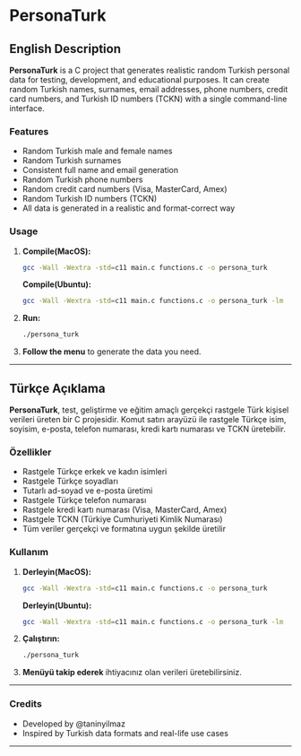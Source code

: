 # PersonaTurk

## English Description

**PersonaTurk** is a C project that generates realistic random Turkish personal data for testing, development, and educational purposes. It can create random Turkish names, surnames, email addresses, phone numbers, credit card numbers, and Turkish ID numbers (TCKN) with a single command-line interface.

### Features
- Random Turkish male and female names
- Random Turkish surnames
- Consistent full name and email generation
- Random Turkish phone numbers
- Random credit card numbers (Visa, MasterCard, Amex)
- Random Turkish ID numbers (TCKN)
- All data is generated in a realistic and format-correct way

### Usage
1. **Compile(MacOS):**
   ```sh
   gcc -Wall -Wextra -std=c11 main.c functions.c -o persona_turk
   ```
   **Compile(Ubuntu):**
   ```sh
   gcc -Wall -Wextra -std=c11 main.c functions.c -o persona_turk -lm
   ```
2. **Run:**
   ```sh
   ./persona_turk
   ```
3. **Follow the menu** to generate the data you need.

---

## Türkçe Açıklama

**PersonaTurk**, test, geliştirme ve eğitim amaçlı gerçekçi rastgele Türk kişisel verileri üreten bir C projesidir. Komut satırı arayüzü ile rastgele Türkçe isim, soyisim, e-posta, telefon numarası, kredi kartı numarası ve TCKN üretebilir.

### Özellikler
- Rastgele Türkçe erkek ve kadın isimleri
- Rastgele Türkçe soyadları
- Tutarlı ad-soyad ve e-posta üretimi
- Rastgele Türkçe telefon numarası
- Rastgele kredi kartı numarası (Visa, MasterCard, Amex)
- Rastgele TCKN (Türkiye Cumhuriyeti Kimlik Numarası)
- Tüm veriler gerçekçi ve formatına uygun şekilde üretilir

### Kullanım
1. **Derleyin(MacOS):**
   ```sh
   gcc -Wall -Wextra -std=c11 main.c functions.c -o persona_turk
   
   ```
   **Derleyin(Ubuntu):**
   ```sh
   gcc -Wall -Wextra -std=c11 main.c functions.c -o persona_turk -lm
   ```
2. **Çalıştırın:**
   ```sh
   ./persona_turk
   ```
3. **Menüyü takip ederek** ihtiyacınız olan verileri üretebilirsiniz.

---

### Credits
- Developed by @taninyilmaz
- Inspired by Turkish data formats and real-life use cases

---
